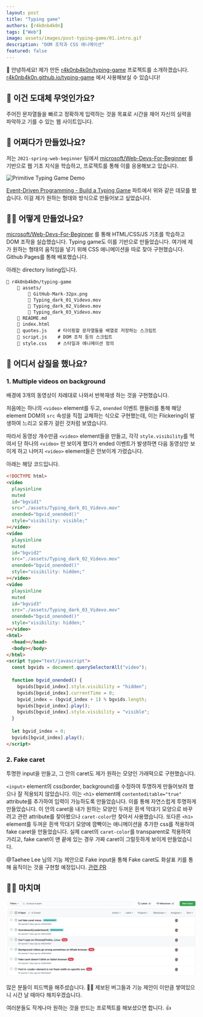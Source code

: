 ```yaml
---
layout: post
title: "Typing game"
authors: [r4k0nb4k0n]
tags: ["Web"]
image: assets/images/post-typing-game/01.intro.gif
description: "DOM 조작과 CSS 애니메이션"
featured: false
---
```


👋 안녕하세요! 제가 만든 [r4k0nb4k0n/typing-game](https://github.com/r4k0nb4k0n/typing-game)
프로젝트를 소개하겠습니다.
[r4k0nb4k0n.github.io/typing-game](https://r4k0nb4k0n.github.io/typing-game)
에서 사용해보실 수 있습니다!

## 🧐 이건 도대체 무엇인가요?

주어진 문자열들을 빠르고 정확하게 입력하는 것을 목표로 시간을 재어 자신의 실력을 파악하고 기를 수 있는 웹 사이트입니다.

## 💁 어쩌다가 만들었나요?

저는 `2021-spring-web-beginner` 팀에서 [microsoft/Web-Devs-For-Beginner](https://github.com/microsoft/Web-Dev-For-Beginners)
를 기반으로 웹 기초 지식을 학습하고, 프로젝트를 통해 이를 응용해보고 있습니다.

![Primitive Typing Game Demo](https://github.com/microsoft/Web-Dev-For-Beginners/raw/main/4-typing-game/images/demo.gif)

[Event-Driven Programming - Build a Typing Game](https://github.com/microsoft/Web-Dev-For-Beginners/tree/main/4-typing-game)
파트에서 위와 같은 데모를 봤습니다. 이걸 제가 원하는 형태와 방식으로 만들어보고 싶었습니다.

## 🧑‍🔧 어떻게 만들었나요?

[microsoft/Web-Devs-For-Beginner](https://github.com/microsoft/Web-Dev-For-Beginners)
를 통해 HTML/CSS/JS 기초를 학습하고 DOM 조작을 실습했습니다.
Typing game도 이를 기반으로 만들었습니다. 여기에 제가 원하는 형태의 움직임을 넣기 위해 CSS 애니메이션을 따로 찾아 구현했습니다.
Github Pages를 통해 배포했습니다.

아래는 directory listing입니다.

```text
📂 r4k0nb4k0n/typing-game
    📂 assets/
        📄 GitHub-Mark-32px.png
        📄 Typing_dark_01_Videvo.mov
        📄 Typing_dark_02_Videvo.mov
        📄 Typing_dark_03_Videvo.mov
    📄 README.md
    📄 index.html
    📄 quotes.js    # 타이핑할 문자열들을 배열로 저장하는 스크립트
    📄 script.js    # DOM 조작 등의 스크립트
    📄 style.css    # 스타일과 애니메이션 정의
```

## 🧗 어디서 삽질을 했나요?

### 1. Multiple videos on background

배경에 3개의 동영상이 차례대로 나와서 반복재생 하는 것을 구현했습니다.

처음에는 하나의 `<video>` element를 두고,
`onended` 이벤트 핸들러를 통해 해당 element DOM의 `src` 속성을 직접 교체하는 식으로 구현했는데,
이는 Flickering이 발생하여 느리고 오류가 걸린 것처럼 보였습니다.

따라서 동영상 개수만큼 `<video>` element들을 만들고,
각각 `style.visibility`를 먹여서 단 하나의 `<video>` 만 보이게 했다가
ended 이벤트가 발생하면 다음 동영상만 보이게 하고 나머지 `<video>` element들은 안보이게 가렸습니다.

아래는 해당 코드입니다.

```html
<!DOCTYPE html>
<video
  playsinline
  muted
  id="bgvid1"
  src="./assets/Typing_dark_01_Videvo.mov"
  onended="bgvid_onended()"
  style="visibility: visible;"
></video>
<video
  playsinline
  muted
  id="bgvid2"
  src="./assets/Typing_dark_02_Videvo.mov"
  onended="bgvid_onended()"
  style="visibility: hidden;"
></video>
<video
  playsinline
  muted
  id="bgvid3"
  src="./assets/Typing_dark_03_Videvo.mov"
  onended="bgvid_onended()"
  style="visibility: hidden;"
></video>
<html>
  <head></head>
  <body></body>
</html>
<script type="text/javascript">
  const bgvids = document.querySelectorAll("video");

  function bgvid_onended() {
    bgvids[bgvid_index].style.visibility = "hidden";
    bgvids[bgvid_index].currentTime = 0;
    bgvid_index = (bgvid_index + 1) % bgvids.length;
    bgvids[bgvid_index].play();
    bgvids[bgvid_index].style.visibility = "visible";
  }

  let bgvid_index = 0;
  bgvids[bgvid_index].play();
</script>
```

### 2. Fake caret

투명한 input을 만들고, 그 안의 caret도 제가 원하는 모양인 가래떡으로 구현했습니다.

`<input>` element의 css(border, background)를 수정하여 투명하게 만들어보려 했으나 잘 적용되지 않았습니다.
이는 `<h1>` element에 `contenteditable="true"` attribute를 추가하여 입력이 가능하도록 만들었습니다.
이를 통해 자연스럽게 투명하게 만들었습니다.
이 안의 caret을 내가 원하는 모양인 두꺼운 흰색 막대기 모양으로 바꾸려고 관련 attribute를 찾아봤으나
`caret-color`만 찾아서 사용했습니다.
또다른 `<h1>` element를 두꺼운 흰색 막대기 모양에 깜빡이는 애니메이션을 추가한 css를 적용하여 fake caret을 만들었습니다.
실제 caret의 `caret-color`를 transparent로 적용하여 가리고,
fake caret이 맨 끝에 있는 경우 가짜 caret이 그럴듯하게 보이게 만들었습니다.

@Taehee Lee 님의 기능 제안으로 Fake input을 통해 Fake caret도 화살표 키를 통해 움직이는 것을 구현할 예정입니다.
[관련 PR](https://github.com/r4k0nb4k0n/typing-game/issues/6)

## 🧑‍💻 마치며

![2.chores.png](../assets/images/post-typing-game/02.chores.png)

많은 분들이 피드백을 해주셨습니다. 🙇‍♂️ 제보된 버그들과 기능 제안이 이만큼 쌓여있으니 시간 날 때마다 해치우겠습니다.

여러분들도 작게나마 원하는 것을 만드는 프로젝트를 해보셨으면 합니다. 👍
